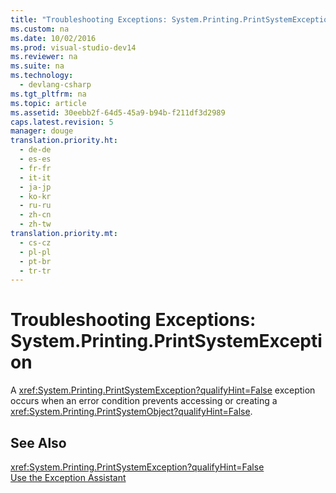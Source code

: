 ```yaml
---
title: "Troubleshooting Exceptions: System.Printing.PrintSystemException"
ms.custom: na
ms.date: 10/02/2016
ms.prod: visual-studio-dev14
ms.reviewer: na
ms.suite: na
ms.technology: 
  - devlang-csharp
ms.tgt_pltfrm: na
ms.topic: article
ms.assetid: 30eebb2f-64d5-45a9-b94b-f211df3d2989
caps.latest.revision: 5
manager: douge
translation.priority.ht: 
  - de-de
  - es-es
  - fr-fr
  - it-it
  - ja-jp
  - ko-kr
  - ru-ru
  - zh-cn
  - zh-tw
translation.priority.mt: 
  - cs-cz
  - pl-pl
  - pt-br
  - tr-tr
---
```

# Troubleshooting Exceptions: System.Printing.PrintSystemException
A <xref:System.Printing.PrintSystemException?qualifyHint=False> exception occurs when an error condition prevents accessing or creating a <xref:System.Printing.PrintSystemObject?qualifyHint=False>.  
  
## See Also  
 <xref:System.Printing.PrintSystemException?qualifyHint=False>   
 [Use the Exception Assistant](../Topic/How%20to:%20Use%20the%20Exception%20Assistant.md)